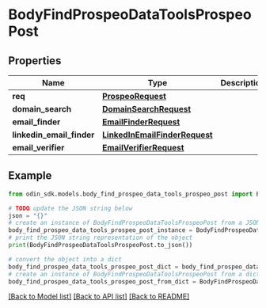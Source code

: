 # BodyFindProspeoDataToolsProspeoPost


## Properties

Name | Type | Description | Notes
------------ | ------------- | ------------- | -------------
**req** | [**ProspeoRequest**](ProspeoRequest.md) |  | 
**domain_search** | [**DomainSearchRequest**](DomainSearchRequest.md) |  | [optional] 
**email_finder** | [**EmailFinderRequest**](EmailFinderRequest.md) |  | [optional] 
**linkedin_email_finder** | [**LinkedInEmailFinderRequest**](LinkedInEmailFinderRequest.md) |  | [optional] 
**email_verifier** | [**EmailVerifierRequest**](EmailVerifierRequest.md) |  | [optional] 

## Example

```python
from odin_sdk.models.body_find_prospeo_data_tools_prospeo_post import BodyFindProspeoDataToolsProspeoPost

# TODO update the JSON string below
json = "{}"
# create an instance of BodyFindProspeoDataToolsProspeoPost from a JSON string
body_find_prospeo_data_tools_prospeo_post_instance = BodyFindProspeoDataToolsProspeoPost.from_json(json)
# print the JSON string representation of the object
print(BodyFindProspeoDataToolsProspeoPost.to_json())

# convert the object into a dict
body_find_prospeo_data_tools_prospeo_post_dict = body_find_prospeo_data_tools_prospeo_post_instance.to_dict()
# create an instance of BodyFindProspeoDataToolsProspeoPost from a dict
body_find_prospeo_data_tools_prospeo_post_from_dict = BodyFindProspeoDataToolsProspeoPost.from_dict(body_find_prospeo_data_tools_prospeo_post_dict)
```
[[Back to Model list]](../README.md#documentation-for-models) [[Back to API list]](../README.md#documentation-for-api-endpoints) [[Back to README]](../README.md)


